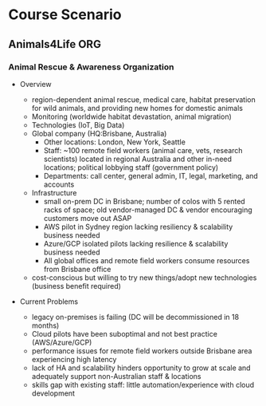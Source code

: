 # Course Scenario #

## Animals4Life ORG ##

### Animal Rescue & Awareness Organization ###
* Overview
  * region-dependent animal rescue, medical care, habitat preservation for wild animals, and providing new homes for domestic animals
  * Monitoring (worldwide habitat devastation, animal migration)
  * Technologies (IoT, Big Data)
  * Global company (HQ:Brisbane, Australia)
    * Other locations: London, New York, Seattle
    * Staff: ~100 remote field workers (animal care, vets, research scientists) located in regional Australia and other in-need locations; political lobbying staff (government policy)
    * Departments: call center, general admin, IT, legal, marketing, and accounts
  * Infrastructure
    * small on-prem DC in Brisbane; number of colos with 5 rented racks of space; old vendor-managed DC & vendor encouraging customers move out ASAP
    * AWS pilot in Sydney region lacking resiliency & scalability business needed
    * Azure/GCP isolated pilots lacking resilience & scalability business needed
    * All global offices and remote field workers consume resources from Brisbane office
  * cost-conscious but willing to try new things/adopt new technologies (business benefit required)

 * Current Problems
   * legacy on-premises is failing (DC will be decommissioned in 18 months)
   * Cloud pilots have been suboptimal and not best practice (AWS/Azure/GCP)
   * performance issues for remote field workers outside Brisbane area experiencing high latency
   * lack of HA and scalability hinders opportunity to grow at scale and adequately support non-Australian staff & locations
   * skills gap with existing staff: little automation/experience with cloud development
  
